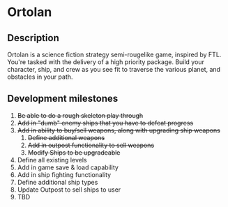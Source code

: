 # Ortolan

## Description
Ortolan is a science fiction strategy semi-rougelike game, inspired by FTL. You're tasked with the delivery of a high
priority package. Build your character, ship, and crew as you see fit to traverse the various
planet, and obstacles in your path.

## Development milestones
1. ~~Be able to do a rough skeleton play through~~
2. ~~Add in "dumb" enemy ships that you have to defeat progress~~
3. ~~Add in ability to buy/sell weapons, along with upgrading ship weapons~~
   1. ~~Define additional weapons~~
   2. ~~Add in outpost functionality to sell weapons~~
   3. ~~Modify Ships to be upgradeable~~
4. Define all existing levels
5. Add in game save & load capability
6. Add in ship fighting functionality
7. Define additional ship types
8.  Update Outpost to sell ships to user
7. TBD
